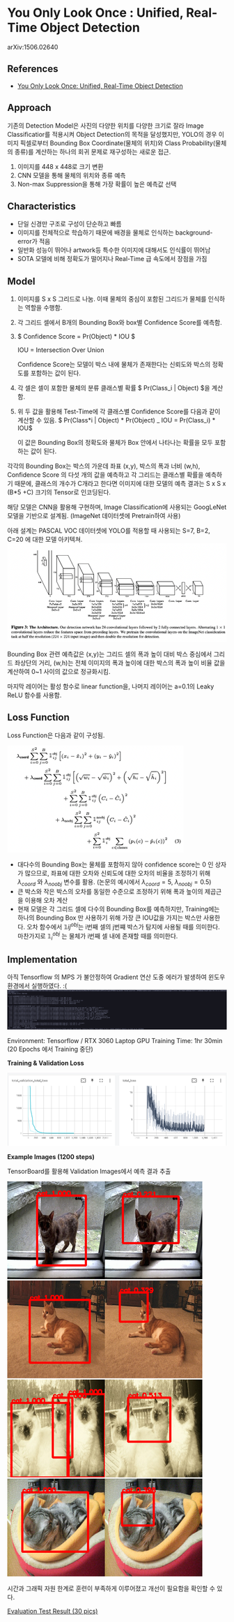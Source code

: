 # You Only Look Once : Unified, Real-Time Object Detection

arXiv:1506.02640

## References

- [You Only Look Once: Unified, Real-Time Object Detection](https://arxiv.org/abs/1506.02640)
## Approach

기존의 Detection Model은 사진의 다양한 위치를 다양한 크기로 잘라 Image Classificatior를 적용시켜 Object Detection의 목적을 달성했지만, YOLO의 경우 이미지 픽셀로부터 Bounding Box Coordinate(물체의 위치)와 Class Probability(물체의 종류)를 계산하는 하나의 회귀 문제로 재구성하는 새로운 접근.

1. 이미지를 448 x 448로 크기 변환
2. CNN 모델을 통해 물체의 위치와 종류 예측
3. Non-max Suppression을 통해 가장 확률이 높은 예측값 선택

## Characteristics

- 단일 신경만 구조로 구성이 단순하고 빠름
- 이미지를 전체적으로 학습하기 때문에 배경을 물체로 인식하는 background-error가 적음
- 일반화 성능이 뛰어나 artwork등 특수한 이미지에 대해서도 인식률이 뛰어남
- SOTA 모델에 비해 정확도가 떨어지나 Real-Time 급 속도에서 장점을 가짐

## Model

1. 이미지를 S x S 그리드로 나눔. 이때 물체의 중심이 포함된 그리드가 물체를 인식하는 역할을 수행함.
2. 각 그리드 셀에서 B개의 Bounding Box와 box별 Confidence Score를 예측함.
3. $ Confidence Score = Pr(Object) \* IOU $

   IOU = Intersection Over Union

   Confidence Score는 모델이 박스 내에 물체가 존재한다는 신뢰도와 박스의 정확도를 포함하는 값이 된다.

4. 각 셀은 셀이 포함한 물체의 분류 클래스별 확률 $ Pr(Class_i | Object) $을 계산함.
5. 위 두 값을 활용해 Test-Time에 각 클래스별 Confidence Score를 다음과 같이 계산할 수 있음.
   $ Pr(Class*i | Object) * Pr(Object) \_ IOU = Pr(Class_i) \* IOU$

   이 값은 Bounding Box의 정확도와 물체가 Box 안에서 나타나는 확률을 모두 포함하는 값이 된다.

각각의 Bounding Box는 박스의 가운데 좌표 (x,y), 박스의 폭과 너비 (w,h), Confidence Score 의 다섯 개의 값을 예측하고 각 그리드는 클래스별 확률을 예측하기 때문에, 클래스의 개수가 C개라고 한다면 이미지에 대한 모델의 예측 결과는 S x S x (B\*5 +C) 크기의 Tensor로 인코딩된다.

해당 모델은 CNN을 활용해 구현하며, Image Classification에 사용되는 GoogLeNet 모델을 기반으로 설계됨. (ImageNet 데이터셋에 Pretrain하여 사용)

아래 설계는 PASCAL VOC 데이터셋에 YOLO를 적용할 때 사용되는 S=7, B=2, C=20 에 대한 모델 아키텍쳐.
![architecture](./images/architecture.png)

Bounding Box 관련 예측값은 (x,y)는 그리드 셀의 폭과 높이 대비 박스 중심에서 그리드 좌상단의 거리, (w,h)는 전체 이미지의 폭과 높이에 대한 박스의 폭과 높이 비율 값을 계산하여 0~1 사이의 값으로 정규화시킴.

마지막 레이어는 활성 함수로 linear function을, 나머지 레이어는 a=0.1의 Leaky ReLU 함수를 사용함.

## Loss Function

Loss Function은 다음과 같이 구성됨.

![loss](./images/loss.png)

- 대다수의 Bounding Box는 물체를 포함하지 않아 confidence score는 0 인 상자가 많으므로, 좌표에 대한 오차와 신뢰도에 대한 오차의 비율을 조정하기 위해 $\lambda_{coord}$ 와
  $\lambda_{noobj}$ 변수를 활용.
  (논문의 예시에서 $\lambda_{coord}= 5$,
  $\lambda_{noobj}=0.5$)
- 큰 박스와 작은 박스의 오차를 동일한 수준으로 조정하기 위해 폭과 높이의 제곱근을 이용해 오차 계산
- 현재 모델은 각 그리드 셀에 다수의 Bounding Box를 예측하지만, Training에는 하나의 Bounding Box 만 사용하기 위해 가장 큰 IOU값을 가지는 박스만 사용한다.
  오차 함수에서 $\mathbb{1}{ij}^{obj}$는 i번째 셀의 j번쨰 박스가 탐지에 사용될 때를 의미한다.
  마찬가지로 $\mathbb{1}_{i}^{obj}$ 는 물체가 i번째 셀 내에 존재할 때를 의미한다.

## Implementation

아직 Tensorflow 의 MPS 가 불안정하여 Gradient 연산 도중 에러가 발생하여 윈도우 환경에서 실행하였다. :(
![error](./images/error.png)

Environment: Tensorflow / RTX 3060 Laptop GPU
Training Time: 1hr 30min (20 Epochs 에서 Training 중단)

**Training & Validation Loss**

![loss](./images/training.png)

**Example Images (1200 steps)**

TensorBoard를 활용해 Validation Images에서 예측 결과 추출

![Example1](<./images/imageData%20(1).png>)
![Example2](<./images/imageData%20(2).png>)
![Example1](<./images/imageData%20(3).png>)
![Example1](<./images/imageData%20(4).png>)

시간과 그래픽 자원 한계로 훈련이 부족하게 이루어졌고 개선이 필요함을 확인할 수 있다.

[Evaluation Test Result (30 pics)](https://github.com/kunheekimkr/study_ML/tree/main/YOLO/test_result)
